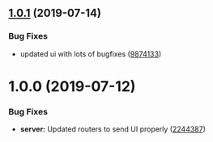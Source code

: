 ## [1.0.1](https://github.com/Rooknj/prysma/compare/v1.0.0...v1.0.1) (2019-07-14)

### Bug Fixes

- updated ui with lots of bugfixes ([9874133](https://github.com/Rooknj/prysma/commit/9874133))

# 1.0.0 (2019-07-12)

### Bug Fixes

- **server:** Updated routers to send UI properly ([2244387](https://github.com/Rooknj/prysma/commit/2244387))

